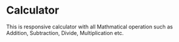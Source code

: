 # Calculator
This is responsive calculator with all Mathmatical operation such as Addition, Subtraction, Divide, Multiplication etc.
